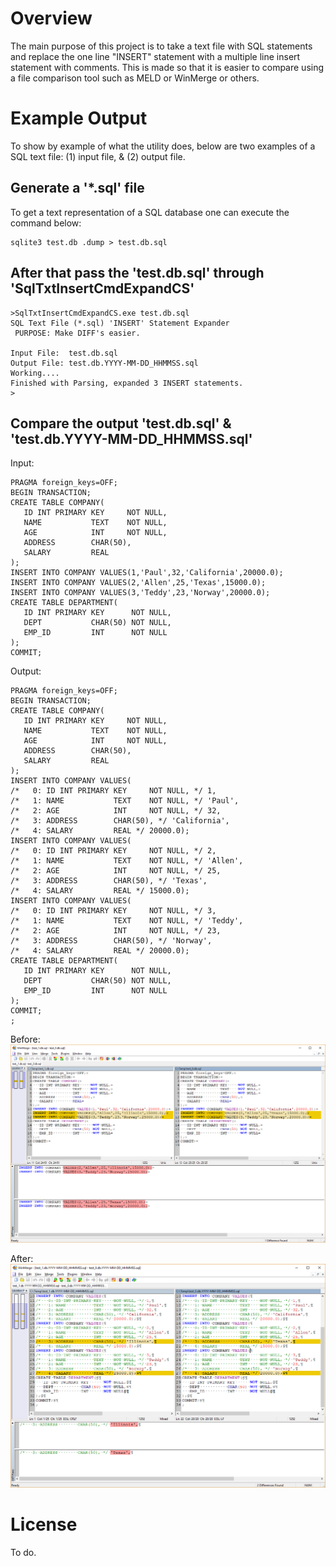 # Overview
The main purpose of this project is to take a text file with SQL statements and replace the one line "INSERT" statement with a multiple line insert statement with comments.  This is made so that it is easier to compare using a file comparison tool such as MELD or WinMerge or others.

# Example Output
To show by example of what the utility does, below are two examples of a SQL text file: (1) input file, & (2) output file.

## Generate  a '*.sql' file

To get a text representation of a SQL database one can execute the command below:
```
sqlite3 test.db .dump > test.db.sql
```
## After that pass the 'test.db.sql' through 'SqlTxtInsertCmdExpandCS'

```
>SqlTxtInsertCmdExpandCS.exe test.db.sql
SQL Text File (*.sql) 'INSERT' Statement Expander
 PURPOSE: Make DIFF's easier.

Input File:  test.db.sql
Output File: test.db.YYYY-MM-DD_HHMMSS.sql
Working....
Finished with Parsing, expanded 3 INSERT statements.
>
```

## Compare the output 'test.db.sql' & 'test.db.YYYY-MM-DD_HHMMSS.sql'

Input:
```
PRAGMA foreign_keys=OFF;
BEGIN TRANSACTION;
CREATE TABLE COMPANY(
   ID INT PRIMARY KEY     NOT NULL,
   NAME           TEXT    NOT NULL,
   AGE            INT     NOT NULL,
   ADDRESS        CHAR(50),
   SALARY         REAL
);
INSERT INTO COMPANY VALUES(1,'Paul',32,'California',20000.0);
INSERT INTO COMPANY VALUES(2,'Allen',25,'Texas',15000.0);
INSERT INTO COMPANY VALUES(3,'Teddy',23,'Norway',20000.0);
CREATE TABLE DEPARTMENT(
   ID INT PRIMARY KEY      NOT NULL,
   DEPT           CHAR(50) NOT NULL,
   EMP_ID         INT      NOT NULL
);
COMMIT;
```

Output:
```
PRAGMA foreign_keys=OFF;
BEGIN TRANSACTION;
CREATE TABLE COMPANY(
   ID INT PRIMARY KEY     NOT NULL,
   NAME           TEXT    NOT NULL,
   AGE            INT     NOT NULL,
   ADDRESS        CHAR(50),
   SALARY         REAL
);
INSERT INTO COMPANY VALUES(
/*   0: ID INT PRIMARY KEY     NOT NULL, */ 1,
/*   1: NAME           TEXT    NOT NULL, */ 'Paul',
/*   2: AGE            INT     NOT NULL, */ 32,
/*   3: ADDRESS        CHAR(50), */ 'California',
/*   4: SALARY         REAL */ 20000.0);
INSERT INTO COMPANY VALUES(
/*   0: ID INT PRIMARY KEY     NOT NULL, */ 2,
/*   1: NAME           TEXT    NOT NULL, */ 'Allen',
/*   2: AGE            INT     NOT NULL, */ 25,
/*   3: ADDRESS        CHAR(50), */ 'Texas',
/*   4: SALARY         REAL */ 15000.0);
INSERT INTO COMPANY VALUES(
/*   0: ID INT PRIMARY KEY     NOT NULL, */ 3,
/*   1: NAME           TEXT    NOT NULL, */ 'Teddy',
/*   2: AGE            INT     NOT NULL, */ 23,
/*   3: ADDRESS        CHAR(50), */ 'Norway',
/*   4: SALARY         REAL */ 20000.0);
CREATE TABLE DEPARTMENT(
   ID INT PRIMARY KEY      NOT NULL,
   DEPT           CHAR(50) NOT NULL,
   EMP_ID         INT      NOT NULL
);
COMMIT;
;
```

Before:
![Before](https://github.com/kzawad1/SqlTxtInsertCmdExpandCS/blob/master/Docs/Example_Compare_Before.png)

After:
![After](https://github.com/kzawad1/SqlTxtInsertCmdExpandCS/blob/master/Docs/Example_Compare_After.png)



# License

To do.
